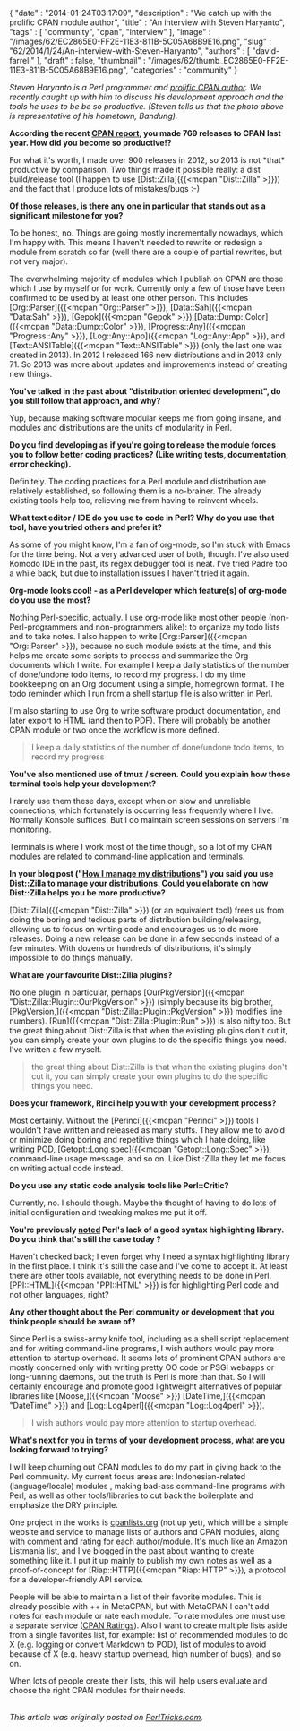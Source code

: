 {
   "date" : "2014-01-24T03:17:09",
   "description" : "We catch up with the prolific CPAN module author",
   "title" : "An interview with Steven Haryanto",
   "tags" : [
      "community",
      "cpan",
      "interview"
   ],
   "image" : "/images/62/EC2865E0-FF2E-11E3-811B-5C05A68B9E16.png",
   "slug" : "62/2014/1/24/An-interview-with-Steven-Haryanto",
   "authors" : [
      "david-farrell"
   ],
   "draft" : false,
   "thumbnail" : "/images/62/thumb_EC2865E0-FF2E-11E3-811B-5C05A68B9E16.png",
   "categories" : "community"
}


*Steven Haryanto is a Perl programmer and [prolific CPAN author](https://metacpan.org/author/SHARYANTO). We recently caught up with him to discuss his development approach and the tools he uses to be be so productive. (Steven tells us that the photo above is representative of his hometown, Bandung).*

**According the recent [CPAN report](http://neilb.org/cpan-report/), you made 769 releases to CPAN last year. How did you become so productive!?**

For what it's worth, I made over 900 releases in 2012, so 2013 is not \*that\* productive by comparison. Two things made it possible really: a dist build/release tool (I happen to use [Dist::Zilla]({{<mcpan "Dist::Zilla" >}})) and the fact that I produce lots of mistakes/bugs :-)

**Of those releases, is there any one in particular that stands out as a significant milestone for you?**
 
To be honest, no. Things are going mostly incrementally nowadays, which I'm happy with. This means I haven't needed to rewrite or redesign a module from scratch so far (well there are a couple of partial rewrites, but not very major).

The overwhelming majority of modules which I publish on CPAN are those which I use by myself or for work. Currently only a few of those have been confirmed to be used by at least one other person. This includes [Org::Parser]({{<mcpan "Org::Parser" >}}), [Data::Sah]({{<mcpan "Data:Sah" >}}), [Gepok]({{<mcpan "Gepok" >}}),[Data::Dump::Color]({{<mcpan "Data::Dump::Color" >}}), [Progress::Any]({{<mcpan "Progress::Any" >}}), [Log::Any::App]({{<mcpan "Log::Any::App" >}}), and [Text::ANSITable]({{<mcpan "Text::ANSITable" >}}) (only the last one was created in 2013). In 2012 I released 166 new distributions and in 2013 only 71. So 2013 was more about updates and improvements instead of creating new things.

**You've talked in the past about "distribution oriented development", do you still follow that approach, and why?**

Yup, because making software modular keeps me from going insane, and modules and distributions are the units of modularity in Perl.

**Do you find developing as if you're going to release the module forces you to follow better coding practices? (Like writing tests, documentation, error checking).**

Definitely. The coding practices for a Perl module and distribution are relatively established, so following them is a no-brainer. The already existing tools help too, relieving me from having to reinvent wheels.

**What text editor / IDE do you use to code in Perl? Why do you use that tool, have you tried others and prefer it?**

As some of you might know, I'm a fan of org-mode, so I'm stuck with Emacs for the time being. Not a very advanced user of both, though. I've also used Komodo IDE in the past, its regex debugger tool is neat. I've tried Padre too a while back, but due to installation issues I haven't tried it again.

**Org-mode looks cool! - as a Perl developer which feature(s) of org-mode do you use the most?**

Nothing Perl-specific, actually. I use org-mode like most other people (non-Perl-programmers and non-programmers alike): to organize my todo lists and to take notes. I also happen to write [Org::Parser]({{<mcpan "Org::Parser" >}}), because no such module exists at the time, and this helps me create some scripts to process and summarize the Org documents which I write. For example I keep a daily statistics of the number of done/undone todo items, to record my progress. I do my time bookkeeping on an Org document using a simple, homegrown format. The todo reminder which I run from a shell startup file is also written in Perl.

I'm also starting to use Org to write software product documentation, and later export to HTML (and then to PDF). There will probably be another CPAN module or two once the workflow is more defined.

> I keep a daily statistics of the number of done/undone todo items, to record my progress

**You've also mentioned use of tmux / screen. Could you explain how those terminal tools help your development?**

I rarely use them these days, except when on slow and unreliable connections, which fortunately is occurring less frequently where I live. Normally Konsole suffices. But I do maintain screen sessions on servers I'm monitoring.

Terminals is where I work most of the time though, so a lot of my CPAN modules are related to command-line application and terminals.

**In your blog post ("[How I manage my distributions](http://blogs.perl.org/users/steven_haryanto/2013/10/how-i-manage-my-perl-distributions.html)") you said you use Dist::Zilla to manage your distributions. Could you elaborate on how Dist::Zilla helps you be more productive?**

[Dist::Zilla]({{<mcpan "Dist::Zilla" >}}) (or an equivalent tool) frees us from doing the boring and tedious parts of distribution building/releasing, allowing us to focus on writing code and encourages us to do more releases. Doing a new release can be done in a few seconds instead of a few minutes. With dozens or hundreds of distributions, it's simply impossible to do things manually.

**What are your favourite Dist::Zilla plugins?**
 
No one plugin in particular, perhaps [OurPkgVersion]({{<mcpan "Dist::Zilla::Plugin::OurPkgVersion" >}}) (simply because its big brother, [PkgVersion,]({{<mcpan "Dist::Zilla::Plugin::PkgVersion" >}}) modifies line numbers). [Run]({{<mcpan "Dist::Zilla::Plugin::Run" >}}) is also nifty too. But the great thing about Dist::Zilla is that when the existing plugins don't cut it, you can simply create your own plugins to do the specific things you need. I've written a few myself.

> the great thing about Dist::Zilla is that when the existing plugins don't cut it, you can simply create your own plugins to do the specific things you need.

**Does your framework, Rinci help you with your development process?**
 
Most certainly. Without the [Perinci]({{<mcpan "Perinci" >}}) tools I wouldn't have written and released as many stuffs. They allow me to avoid or minimize doing boring and repetitive things which I hate doing, like writing POD, [Getopt::Long spec]({{<mcpan "Getopt::Long::Spec" >}}), command-line usage message, and so on. Like Dist::Zilla they let me focus on writing actual code instead.

**Do you use any static code analysis tools like Perl::Critic?**
 
Currently, no. I should though. Maybe the thought of having to do lots of initial configuration and tweaking makes me put it off.

**You're previously [noted](http://blogs.perl.org/users/steven_haryanto/2012/11/the-sad-state-of-syntax-highlighting-libraries-on-cpan.html) Perl's lack of a good syntax highlighting library. Do you think that's still the case today ?**
 
Haven't checked back; I even forget why I need a syntax highlighting library in the first place. I think it's still the case and I've come to accept it. At least there are other tools available, not everything needs to be done in Perl. [PPI::HTML]({{<mcpan "PPI::HTML" >}}) is for highlighting Perl code and not other languages, right?

**Any other thought about the Perl community or development that you think people should be aware of?**
 
Since Perl is a swiss-army knife tool, including as a shell script replacement and for writing command-line programs, I wish authors would pay more attention to startup overhead. It seems lots of prominent CPAN authors are mostly concerned only with writing pretty OO code or PSGI webapps or long-running daemons, but the truth is Perl is more than that. So I will certainly encourage and promote good lightweight alternatives of popular libraries like [Moose,]({{<mcpan "Moose" >}}) [DateTime,]({{<mcpan "DateTime" >}}) and [Log::Log4perl]({{<mcpan "Log::Log4perl" >}}).

> I wish authors would pay more attention to startup overhead.

**What's next for you in terms of your development process, what are you looking forward to trying?**
 
I will keep churning out CPAN modules to do my part in giving back to the Perl community. My current focus areas are: Indonesian-related (language/locale) modules , making bad-ass command-line programs with Perl, as well as other tools/libraries to cut back the boilerplate and emphasize the DRY principle.

One project in the works is [cpanlists.org](http://cpanlists.org/) (not up yet), which will be a simple website and service to manage lists of authors and CPAN modules, along with comment and rating for each author/module. It's much like an Amazon Listmania list, and I've blogged in the past about wanting to create something like it. I put it up mainly to publish my own notes as well as a proof-of-concept for [Riap::HTTP]({{<mcpan "Riap::HTTP" >}}), a protocol for a developer-friendly API service.

People will be able to maintain a list of their favorite modules. This is already possible with ++ in MetaCPAN, but with MetaCPAN I can't add notes for each module or rate each module. To rate modules one must use a separate service ([CPAN Ratings](http://cpanratings.perl.org/)). Also I want to create multiple lists aside from a single favorites list, for example: list of recommended modules to do X (e.g. logging or convert Markdown to POD), list of modules to avoid because of X (e.g. heavy startup overhead, high number of bugs), and so on.

When lots of people create their lists, this will help users evaluate and choose the right CPAN modules for their needs.

\
*This article was originally posted on [PerlTricks.com](http://perltricks.com).*
